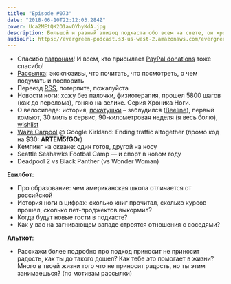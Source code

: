 ```yaml
---
title: "Episode #073"
date: "2018-06-10T22:12:03.284Z"
cover: Uca2MEtQK2O1avOYhyKdA.jpg
description: Большой и разный эпизод подкаста обо всем на свете, он хроники ноги и велосипеда, до кемпинга, кино и футбола.
audioUrl: https://evergreen-podcast.s3-us-west-2.amazonaws.com/evergreen073.mp3
---
```


    
- Спасибо [патронам](https://podtema.com/support/)! И всем, кто присылает [PayPal donations](https://paypal.me/rosnovsky/10) тоже спасибо!
- [Рассылка](https://letter.rosnovsky.us/): эксклюзивы, что почитать, что посмотреть, о чем подумать и поспорить
- Переезд [RSS](https://feeds.feedburner.com/rosnovsky), потерпите, пожалуйста
- Новости ноги: хожу без палочки, физиотерапия, прошел 5800 шагов (как до перелома), гоняю на велике. Серия Хроника Ноги.
- О велосипеде: история, [покатушки](https://www.strava.com/athletes/3638187) – заблудился ([Beeline](http://beeline.co/)), первый комьют, 30 миль в сервис, 90-километровая неделя (я весь болю), [wishlist](http://a.co/aT3Nu40)
- [Waze Carpool](https://www.waze.com/carpool) @ Google Kirkland: Ending traffic altogether (промо код на $30: **ARTEM5fGOr**)
- Кемпинг на океане: один готов, другой на носу
- Seattle Seahawks Footbal Camp — и спорт в новом году
- Deadpool 2 vs Black Panther (vs Wonder Woman)

**Евилбот**:

- Про образование: чем американская школа отличается от российской
- История ноги в цифрах: сколько книг прочитал, сколько курсов прошел, сколько пет-проджектов выкормил?
- Когда будут новые гости в подкасте?
- Как у вас на загнивающем западе строятся отношения с соседями?

**Альткот**:

- Расскажи более подробно про подход приносит не приносит радость, как ты до такого дошел? Как тебе это помогает в жизни? Много в твоей жизни того что не приносит радость, но ты этим занимаешься? (по мотивам рассылки)
